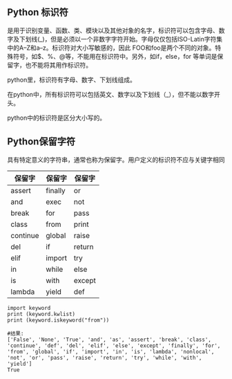 ## Python 标识符

是用于识别变量、函数、类、模块以及其他对象的名字，标识符可以包含字母、数字及下划线\(\_\)，但是必须以一个非数字字符开始。字母仅仅包括ISO-Latin字符集中的A–Z和a–z。标识符对大小写敏感的，因此 FOO和foo是两个不同的对象。特殊符号，如$、%、@等，不能用在标识符中。另外，如if，else，for 等单词是保留字，也不能将其用作标识符。



python里，标识符有字母、数字、下划线组成。

在python中，所有标识符可以包括英文、数字以及下划线（\_），但不能以数字开头。

python中的标识符是区分大小写的。

## Python保留字符

具有特定意义的字符串，通常也称为保留字。用户定义的标识符不应与关键字相同

| 保留字 | 保留字 | 保留字 |
| --- | --- | --- |
| assert | finally | or |
| and | exec | not |
| break | for | pass |
| class | from | print |
| continue | global | raise |
| del | if | return |
| elif | import | try |
| in | while | else |
| is | with | except |
| lambda | yield | def |

```
import keyword
print (keyword.kwlist)
print (keyword.iskeyword("from"))

#结果:
['False', 'None', 'True', 'and', 'as', 'assert', 'break', 'class', 'continue', 'def', 'del', 'elif', 'else', 'except', 'finally', 'for', 'from', 'global', 'if', 'import', 'in', 'is', 'lambda', 'nonlocal', 'not', 'or', 'pass', 'raise', 'return', 'try', 'while', 'with', 'yield']
True
```



